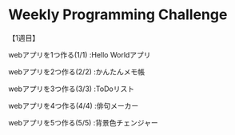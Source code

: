 # Weekly Programming Challenge

【1週目】

webアプリを1つ作る(1/1)
:Hello Worldアプリ

webアプリを2つ作る(2/2)
:かんたんメモ帳

webアプリを3つ作る(3/3)
:ToDoリスト

webアプリを4つ作る(4/4)
:俳句メーカー

webアプリを5つ作る(5/5)
:背景色チェンジャー
